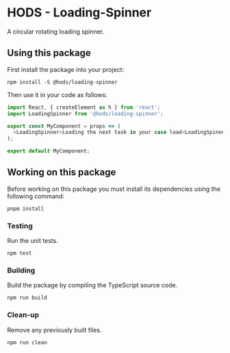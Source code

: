 HODS - Loading-Spinner
======================

A circular rotating loading spinner.


Using this package
------------------

First install the package into your project:

```shell
npm install -S @hods/loading-spinner
```

Then use it in your code as follows:

```js
import React, { createElement as h } from 'react';
import LoadingSpinner from '@hods/loading-spinner';

export const MyComponent = props => (
  <LoadingSpinner>Loading the next task in your case load<LoadingSpinner/>
);

export default MyComponent;
```


Working on this package
-----------------------

Before working on this package you must install its dependencies using
the following command:

```shell
pnpm install
```


### Testing

Run the unit tests.

```shell
npm test
```


### Building

Build the package by compiling the TypeScript source code.

```shell
npm run build
```


### Clean-up

Remove any previously built files.

```shell
npm run clean
```
